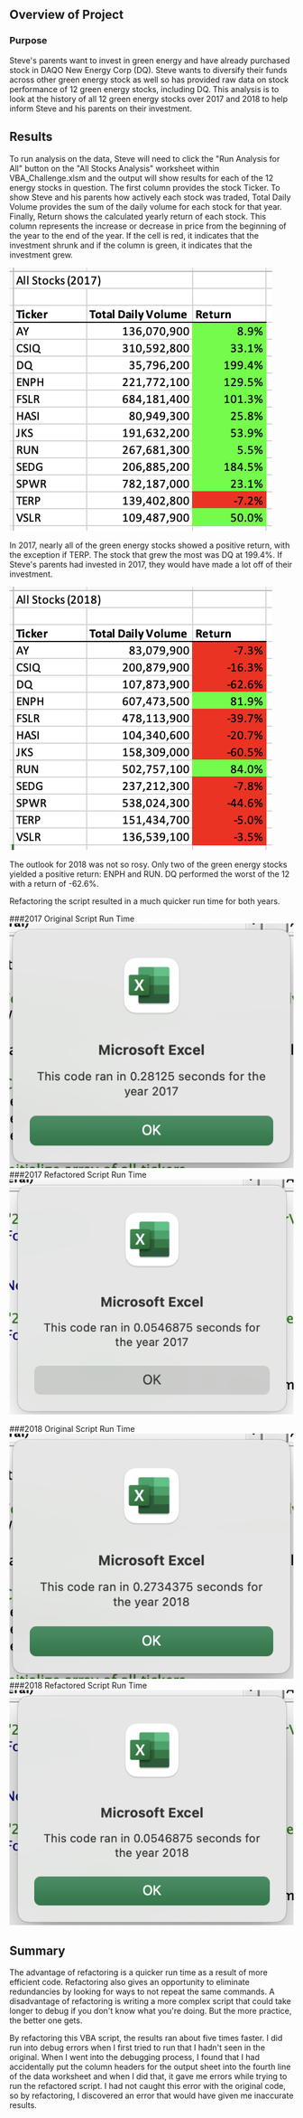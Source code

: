 ## Overview of Project

### Purpose
Steve's parents want to invest in green energy and have already purchased stock in DAQO New Energy Corp (DQ). Steve wants to diversify their funds across other green energy stock as well so has provided raw data on stock performance of 12 green energy stocks, including DQ. This analysis is to look at the history of all 12 green energy stocks over 2017 and 2018 to help inform Steve and his parents on their investment.

## Results
To run analysis on the data, Steve will need to click the "Run Analysis for All" button on the "All Stocks Analysis" worksheet within VBA_Challenge.xlsm and the output will show results for each of the 12 energy stocks in question. The first column provides the stock Ticker. To show Steve and his parents how actively each stock was traded, Total Daily Volume provides the sum of the daily volume for each stock for that year. Finally, Return shows the calculated yearly return of each stock. This column represents the increase or decrease in price from the beginning of the year to the end of the year. If the cell is red, it indicates that the investment shrunk and if the column is green, it indicates that the investment grew.

![All Stocks 2017](/Resources/All_Stocks_2017.png)

In 2017, nearly all of the green energy stocks showed a positive return, with the exception if TERP. The stock that grew the most was DQ at 199.4%. If Steve's parents had invested in 2017, they would have made a lot off of their investment.

![All Stocks 2018](/Resources/All_Stocks_2018.png)

The outlook for 2018 was not so rosy. Only two of the green energy stocks yielded a positive return: ENPH and RUN. DQ performed the worst of the 12 with a return of -62.6%.

Refactoring the script resulted in a much quicker run time for both years.

###2017 Original Script Run Time
![Original Script 2017 Run Time](/Resources/Module_No_Refactor_2017.png)
###2017 Refactored Script Run Time
![Refactored Script 2017 Run Time](/Resources/VBA_Challenge_2017.png)

###2018 Original Script Run Time
![Original Script 2018 Run Time](/Resources/Module_No_Refactor_2018.png)
###2018 Refactored Script Run Time
![Refactored Script 2018 Run Time](/Resources/VBA_Challenge_2018.png)

## Summary

The advantage of refactoring is a quicker run time as a result of more efficient code. Refactoring also gives an opportunity to eliminate redundancies by looking for ways to not repeat the same commands. A disadvantage of refactoring is writing a more complex script that could take longer to debug if you don't know what you're doing. But the more practice, the better one gets.

By refactoring this VBA script, the results ran about five times faster. I did run into debug errors when I first tried to run that I hadn't seen in the original. When I went into the debugging process, I found that I had accidentally put the column headers for the output sheet into the fourth line of the data worksheet and when I did that, it gave me errors while trying to run the refactored script. I had not caught this error with the original code, so by refactoring, I discovered an error that would have given me inaccurate results. 